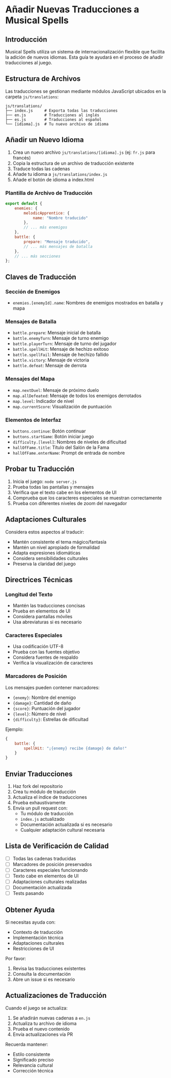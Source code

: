 # Añadir Nuevas Traducciones a Musical Spells

## Introducción

Musical Spells utiliza un sistema de internacionalización flexible que facilita la adición de nuevos idiomas. Esta guía te ayudará en el proceso de añadir traducciones al juego.

## Estructura de Archivos

Las traducciones se gestionan mediante módulos JavaScript ubicados en la carpeta `js/translations`:
```
js/translations/
├── index.js     # Exporta todas las traducciones
├── en.js        # Traducciones al inglés
├── es.js        # Traducciones al español
└── [idioma].js  # Tu nuevo archivo de idioma
```

## Añadir un Nuevo Idioma

1. Crea un nuevo archivo `js/translations/[idioma].js` (ej: `fr.js` para francés)
2. Copia la estructura de un archivo de traducción existente
3. Traduce todas las cadenas
4. Añade tu idioma a `js/translations/index.js`
5. Añade el botón de idioma a index.html

### Plantilla de Archivo de Traducción

```javascript
export default {
    enemies: {
        melodicApprentice: {
            name: "Nombre traducido"
        },
        // ... más enemigos
    },
    battle: {
        prepare: "Mensaje traducido",
        // ... más mensajes de batalla
    },
    // ... más secciones
};
```

## Claves de Traducción

### Sección de Enemigos
- `enemies.[enemyId].name`: Nombres de enemigos mostrados en batalla y mapa

### Mensajes de Batalla
- `battle.prepare`: Mensaje inicial de batalla
- `battle.enemyTurn`: Mensaje de turno enemigo
- `battle.playerTurn`: Mensaje de turno del jugador
- `battle.spellHit`: Mensaje de hechizo exitoso
- `battle.spellFail`: Mensaje de hechizo fallido
- `battle.victory`: Mensaje de victoria
- `battle.defeat`: Mensaje de derrota

### Mensajes del Mapa
- `map.nextDuel`: Mensaje de próximo duelo
- `map.allDefeated`: Mensaje de todos los enemigos derrotados
- `map.level`: Indicador de nivel
- `map.currentScore`: Visualización de puntuación

### Elementos de Interfaz
- `buttons.continue`: Botón continuar
- `buttons.startGame`: Botón iniciar juego
- `difficulty.[level]`: Nombres de niveles de dificultad
- `hallOfFame.title`: Título del Salón de la Fama
- `hallOfFame.enterName`: Prompt de entrada de nombre

## Probar tu Traducción

1. Inicia el juego: `node server.js`
2. Prueba todas las pantallas y mensajes
3. Verifica que el texto cabe en los elementos de UI
4. Comprueba que los caracteres especiales se muestran correctamente
5. Prueba con diferentes niveles de zoom del navegador

## Adaptaciones Culturales

Considera estos aspectos al traducir:
- Mantén consistente el tema mágico/fantasía
- Mantén un nivel apropiado de formalidad
- Adapta expresiones idiomáticas
- Considera sensibilidades culturales
- Preserva la claridad del juego

## Directrices Técnicas

### Longitud del Texto
- Mantén las traducciones concisas
- Prueba en elementos de UI
- Considera pantallas móviles
- Usa abreviaturas si es necesario

### Caracteres Especiales
- Usa codificación UTF-8
- Prueba con las fuentes objetivo
- Considera fuentes de respaldo
- Verifica la visualización de caracteres

### Marcadores de Posición
Los mensajes pueden contener marcadores:
- `{enemy}`: Nombre del enemigo
- `{damage}`: Cantidad de daño
- `{score}`: Puntuación del jugador
- `{level}`: Número de nivel
- `{difficulty}`: Estrellas de dificultad

Ejemplo:
```javascript
{
    battle: {
        spellHit: "¡{enemy} recibe {damage} de daño!"
    }
}
```

## Enviar Traducciones

1. Haz fork del repositorio
2. Crea tu módulo de traducción
3. Actualiza el índice de traducciones
4. Prueba exhaustivamente
5. Envía un pull request con:
   - Tu módulo de traducción
   - `index.js` actualizado
   - Documentación actualizada si es necesario
   - Cualquier adaptación cultural necesaria

## Lista de Verificación de Calidad

- [ ] Todas las cadenas traducidas
- [ ] Marcadores de posición preservados
- [ ] Caracteres especiales funcionando
- [ ] Texto cabe en elementos de UI
- [ ] Adaptaciones culturales realizadas
- [ ] Documentación actualizada
- [ ] Tests pasando

## Obtener Ayuda

Si necesitas ayuda con:
- Contexto de traducción
- Implementación técnica
- Adaptaciones culturales
- Restricciones de UI

Por favor:
1. Revisa las traducciones existentes
2. Consulta la documentación
3. Abre un issue si es necesario

## Actualizaciones de Traducción

Cuando el juego se actualiza:
1. Se añadirán nuevas cadenas a `en.js`
2. Actualiza tu archivo de idioma
3. Prueba el nuevo contenido
4. Envía actualizaciones vía PR

Recuerda mantener:
- Estilo consistente
- Significado preciso
- Relevancia cultural
- Corrección técnica